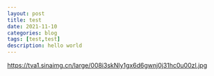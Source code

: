 ```yaml
---
layout: post
title: test
date: 2021-11-10
categories: blog
tags: [test,test]
description: hello world
---
```


https://tva1.sinaimg.cn/large/008i3skNly1gx6d6gwnj0j31hc0u00zl.jpg